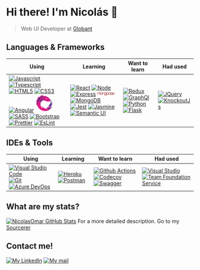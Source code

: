 # Hi there! I'm Nicolás 👋
> Web UI Developer at [Globant](https://globant.com)

## Languages & Frameworks
| Using | Learning | Want to learn | Had used |
| --- | --- | --- | --- |
| [<img src="https://cdn.svgporn.com/logos/javascript.svg" alt="Javascript" width="48px">](https://developer.mozilla.org/en-US/docs/Web/JavaScript) [<img src="https://cdn.svgporn.com/logos/typescript-icon.svg" alt="Typescript" width="48px">](https://www.typescriptlang.org/) [<img src="https://cdn.svgporn.com/logos/html-5.svg" alt="HTML5" width="48px">](https://developer.mozilla.org/en-US/docs/Web/Guide/HTML/HTML5) [<img src="https://cdn.svgporn.com/logos/css-3.svg" alt="CSS3" width="48px">](https://developer.mozilla.org/en-US/docs/Archive/CSS3) [<img src="https://cdn.svgporn.com/logos/angular-icon.svg" alt="Angular" width="48px">](https://angular.io/) [<img src="https://raw.githubusercontent.com/ReactiveX/rxjs/master/resources/CI-CD/logo/svg/RxJs_Logo_Basic.svg" alt="RxJs" width="48px">](https://angular.io/guide/rx-library) [<img src="https://cdn.svgporn.com/logos/sass.svg" alt="SASS" width="48px">](https://sass-lang.com/) [<img src="https://cdn.svgporn.com/logos/bootstrap.svg" alt="Bootstrap" width="48px">](https://getbootstrap.com/) [<img src="https://cdn.svgporn.com/logos/prettier.svg" alt="Prettier" width="48px">](https://prettier.io/) [<img src="https://cdn.svgporn.com/logos/eslint.svg" alt="EsLint" width="48px">](https://eslint.org/) | [<img src="https://cdn.svgporn.com/logos/react.svg" alt="React" width="48px">](https://reactjs.org/) [<img src="https://cdn.svgporn.com/logos/nodejs-icon.svg" alt="Node" width="48px">](https://nodejs.org/) [<img src="https://cdn.svgporn.com/logos/express.svg" alt="Express" width="48px">](https://expressjs.com/) [<img src="https://github.com/MarioTerron/logo-images/blob/master/logos/mongoose.png" alt="Mongoose" width="48px">](https://mongoosejs.com/) [<img src="https://cdn.svgporn.com/logos/mongodb.svg" alt="MongoDB" width="48px">](https://www.mongodb.com/) [<img src="https://cdn.svgporn.com/logos/jest.svg" alt="Jest" width="48px">](https://jestjs.io/) [<img src="https://cdn.svgporn.com/logos/jasmine.svg" alt="Jasmine" width="48px">](https://jasmine.github.io/) [<img src="https://cdn.svgporn.com/logos/semantic-ui.svg" alt="Semantic UI" width="48px">](https://semantic-ui.com/) | [<img src="https://cdn.svgporn.com/logos/redux.svg" alt="Redux" width="48px">](https://redux.js.org/) [<img src="https://cdn.svgporn.com/logos/graphql.svg" alt="GraphQl" width="48px">](https://graphql.org/) [<img src="https://cdn.svgporn.com/logos/python.svg" alt="Python" width="48px">](https://www.python.org/) [<img src="https://cdn.svgporn.com/logos/flask.svg" alt="Flask" width="48px">](https://flask.palletsprojects.com/) | [<img src="https://cdn.svgporn.com/logos/jquery.svg" alt="JQuery" width="96px">](https://jquery.com/) [<img src="https://cdn.svgporn.com/logos/knockout.svg" alt="KnockoutJs" width="96px">](https://knockoutjs.com/) |

## IDEs & Tools
| Using | Learning | Want to learn | Had used |
| --- | --- | --- | --- |
| [<img src="https://cdn.svgporn.com/logos/visual-studio-code.svg" alt="Visual Studio Code" width="48px">](https://code.visualstudio.com/) [<img src="https://cdn.svgporn.com/logos/git-icon.svg" alt="Git" width="48px">](https://git-scm.com/) [<img src="https://cdn.svgporn.com/logos/azure-icon.svg " alt="Azure DevOps" width="48px">](https://azure.microsoft.com/en-us/services/devops/) | [<img src="https://cdn.svgporn.com/logos/heroku-icon.svg" alt="Heroku" width="48px">](https://www.heroku.com/) [<img src="https://cdn.svgporn.com/logos/postman.svg" alt="Postman" width="48px">](https://www.postman.com/) | [<img src="" alt="Github Actions" width="48px">](https://github.com/features/actions) [<img src="https://cdn.svgporn.com/logos/codecov.svg" alt="Codecov" width="48px">](https://codecov.io/) [<img src="https://cdn.svgporn.com/logos/swagger.svg" alt="Swagger" width="48px">](https://swagger.io/) | [<img src="https://cdn.svgporn.com/logos/visual-studio.svg" alt="Visual Studio" width="48px">](https://visualstudio.microsoft.com/vs/) [<img src="https://financesonline.com/uploads/2018/09/Microsoft-Team-Foundation-Server-logo-1.png" alt="Team Foundation Service" width="48px">](https://docs.microsoft.com/en-us/azure/devops/server/tfs-is-now-azure-devops-server?view=azure-devops-2020) |

## What are my stats?
[![NicolasOmar GitHub Stats](https://github-readme-stats.vercel.app/api?username=nicolasomar&count_private=true&show_icons=true&theme=tokyonight)](https://github.com/nicolasomar)
For a more detailed description. Go to my [Sourcerer](https://sourcerer.io/nicolasomar)

## Contact me!
<a href="https://www.linkedin.com/in/nicolas0mar/"><img src="https://www.vectorlogo.zone/logos/linkedin/linkedin-icon.svg" width="48px" alt="My LinkedIn"></a>
<a href="mailto:nicolas.passerino@gmail.com"><img src="https://www.vectorlogo.zone/logos/gmail/gmail-icon.svg" width="48px" alt="My mail"></a>
